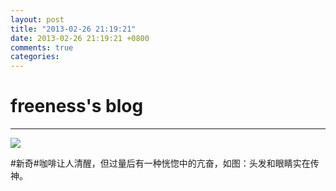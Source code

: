 ```yaml
---
layout: post
title: "2013-02-26 21:19:21"
date: 2013-02-26 21:19:21 +0800
comments: true
categories: 
---
```


# freeness's blog

----------

![](http://okqmqrbgo.bkt.clouddn.com/201302262119211.jpg)

>
\#新奇\#咖啡让人清醒，但过量后有一种恍惚中的亢奋，如图：头发和眼睛实在传神。
